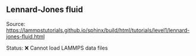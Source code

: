 ## Lennard-Jones fluid

Source: https://lammpstutorials.github.io/sphinx/build/html/tutorials/level1/lennard-jones-fluid.html

Status: :x: Cannot load LAMMPS data files
